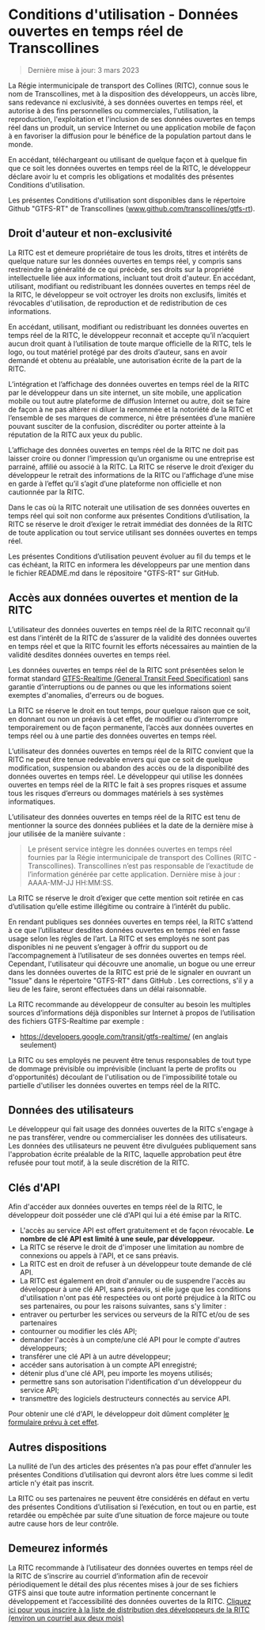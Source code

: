 # Conditions d'utilisation - Données ouvertes en temps réel de Transcollines
> Dernière mise à jour: 3 mars 2023

La Régie intermunicipale de transport des Collines (RITC), connue sous le nom de Transcollines, met à la disposition des développeurs, un accès libre, sans redevance ni exclusivité, à ses données ouvertes en temps réel, et autorise à des fins personnelles ou commerciales, l'utilisation, la reproduction, l'exploitation et l'inclusion de ses données ouvertes en temps réel dans un produit, un service Internet ou une application mobile de façon à en favoriser la diffusion pour le bénéfice de la population partout dans le monde.

En accédant, téléchargeant ou utilisant de quelque façon et à quelque fin que ce soit les données ouvertes en temps réel de la RITC, le développeur déclare avoir lu et compris les obligations et modalités des présentes Conditions d'utilisation.

Les présentes Conditions d'utilisation sont disponibles dans le répertoire Github "GTFS-RT" de Transcollines (www.github.com/transcollines/gtfs-rt).
## Droit d'auteur et non-exclusivité
La RITC est et demeure propriétaire de tous les droits, titres et intérêts de quelque nature sur les données ouvertes en temps réel, y compris sans restreindre la généralité de ce qui précède, ses droits sur la propriété intellectuelle liée aux informations, incluant tout droit d'auteur.
En accédant, utilisant, modifiant ou redistribuant les données ouvertes en temps réel de la RITC, le développeur se voit octroyer les droits non exclusifs, limités et révocables d'utilisation, de reproduction et de redistribution de ces informations.

En accédant, utilisant, modifiant ou redistribuant les données ouvertes en temps réel de la RITC, le développeur reconnait et accepte qu’il n’acquiert aucun droit quant à l’utilisation de toute marque officielle de la RITC, tels le logo, ou tout matériel protégé par des droits d’auteur, sans en avoir demandé et obtenu au préalable, une autorisation écrite de la part de la RITC.

L’intégration et l’affichage des données ouvertes en temps réel de la RITC par le développeur dans un site internet, un site mobile, une application mobile ou tout autre plateforme de diffusion Internet ou autre, doit se faire de façon à ne pas altérer ni diluer la renommée et la notoriété de la RITC et l’ensemble de ses marques de commerce, ni être présentées d’une manière pouvant susciter de la confusion, discréditer ou porter atteinte à la réputation de la RITC aux yeux du public.

L’affichage des données ouvertes en temps réel de la RITC ne doit pas laisser croire ou donner l’impression qu’un organisme ou une entreprise est parrainé, affilié ou associé à la RITC. La RITC se réserve le droit d’exiger du développeur le retrait des informations de la RITC ou l‘affichage d’une mise en garde à l’effet qu’il s’agit d’une plateforme non officielle et non cautionnée par la RITC.

Dans le cas où la RITC noterait une utilisation de ses données ouvertes en temps réel qui soit non conforme aux présentes Conditions d’utilisation, la RITC se réserve le droit d’exiger le retrait immédiat des données de la RITC de toute application ou tout service utilisant ses données ouvertes en temps réel.

Les présentes Conditions d’utilisation peuvent évoluer au fil du temps et le cas échéant, la RITC en informera les développeurs par une mention dans le fichier README.md dans le répositoire "GTFS-RT" sur GitHub.
## Accès aux données ouvertes et mention de la RITC
L’utilisateur des données ouvertes en temps réel de la RITC reconnait qu’il est dans l’intérêt de la RITC de s’assurer de la validité des données ouvertes en temps réel et que la RITC fournit les efforts nécessaires au maintien de la validité desdites données ouvertes en temps réel.

Les données ouvertes en temps réel de la RITC sont présentées selon le format standard [GTFS-Realtime (General Transit Feed Specification)](https://developers.google.com/transit/gtfs-realtime) sans garantie d’interruptions ou de pannes ou que les informations soient exemptes d'anomalies, d'erreurs ou de bogues.

La RITC se réserve le droit en tout temps, pour quelque raison que ce soit, en donnant ou non un préavis à cet effet, de modifier ou d’interrompre temporairement ou de façon permanente, l’accès aux données ouvertes en temps réel ou à une partie des données ouvertes en temps réel.

L’utilisateur des données ouvertes en temps réel de la RITC convient que la RITC ne peut être tenue redevable envers qui que ce soit de quelque modification, suspension ou abandon des accès ou de la disponibilité des données ouvertes en temps réel. Le développeur qui utilise les données ouvertes en temps réel de la RITC le fait à ses propres risques et assume tous les risques d’erreurs ou dommages matériels à ses systèmes informatiques.

L’utilisateur des données ouvertes en temps réel de la RITC est tenu de mentionner la source des données publiées et la date de la dernière mise à jour utilisée de la manière suivante :

> Le présent service intègre les données ouvertes en temps réel fournies par la Régie intermunicipale de transport des Collines (RITC - Transcollines). Transcollines n’est pas responsable de l’exactitude de l’information générée par cette application. Dernière mise à jour : AAAA-MM-JJ HH:MM:SS.

La RITC se réserve le droit d’exiger que cette mention soit retirée en cas d’utilisation qu’elle estime illégitime ou contraire à l’intérêt du public.

En rendant publiques ses données ouvertes en temps réel, la RITC s’attend à ce que l’utilisateur desdites données ouvertes en temps réel en fasse usage selon les règles de l’art. La RITC et ses employés ne sont pas disponibles ni ne peuvent s’engager à offrir du support ou de l’accompagnement à l’utilisateur de ses données ouvertes en temps réel. Cependant, l'utilisateur qui découvre une anomalie, un bogue ou une erreur dans les données ouvertes de la RITC est prié de le signaler en ouvrant un "Issue" dans le répertoire "GTFS-RT" dans GitHub . Les corrections, s'il y a lieu de les faire, seront effectuées dans un délai raisonnable.

La RITC recommande au développeur de consulter au besoin les multiples sources d’informations déjà disponibles sur Internet à propos de l’utilisation des fichiers GTFS-Realtime par exemple :
* https://developers.google.com/transit/gtfs-realtime/ (en anglais seulement)

La RITC ou ses employés ne peuvent être tenus responsables de tout type de dommage prévisible ou imprévisible (incluant la perte de profits ou d'opportunités) découlant de l'utilisation ou de l'impossibilité totale ou partielle d'utiliser les données ouvertes en temps réel de la RITC.
## Données des utilisateurs
Le développeur qui fait usage des données ouvertes de la RITC s'engage à ne pas transférer, vendre ou commercialiser les données des utilisateurs. Les données des utilisateurs ne peuvent être divulguées publiquement sans l'approbation écrite préalable de la RITC, laquelle approbation peut être refusée pour tout motif, à la seule discrétion de la RITC.
## Clés d'API
Afin d'accéder aux données ouvertes en temps réel de la RITC, le développeur doit posséder une clé d'API qui lui a été émise par la RITC.
* L'accès au service API est offert gratuitement et de façon révocable. **Le nombre de clé API est limité à une seule, par développeur.** 
* La RITC se réserve le droit de d'imposer une limitation au nombre de connexions ou appels à l'API, et ce sans préavis.
* La RITC est en droit de refuser à un développeur toute demande de clé API.
* La RITC est également en droit d'annuler ou de suspendre l'accès au développeur à une clé API, sans préavis, si elle juge que les conditions d'utilisation n'ont pas été respectées ou ont porté préjudice à la RITC ou ses partenaires, ou pour les raisons suivantes, sans s'y limiter :
* entraver ou perturber les services ou serveurs de la RITC et/ou de ses partenaires
* contourner ou modifier les clés API;
* demander l'accès à un compte/une clé API pour le compte d'autres développeurs;
* transférer une clé API à un autre développeur;
* accéder sans autorisation à un compte API enregistré;
* détenir plus d'une clé API, peu importe les moyens utilisés;
* permettre sans son autorisation l'identification d'un développeur du service API;
* transmettre des logiciels destructeurs connectés au service API.

Pour obtenir une clé d'API, le développeur doit dûment compléter [le formulaire prévu à cet effet](https://forms.office.com/r/cWUsTzwVZn).
## Autres dispositions
La nullité de l’un des articles des présentes n’a pas pour effet d’annuler les présentes Conditions d’utilisation qui devront alors être lues comme si ledit article n’y était pas inscrit.

La RITC ou ses partenaires ne peuvent être considérés en défaut en vertu des présentes Conditions d’utilisation si l’exécution, en tout ou en partie, est retardée ou empêchée par suite d’une situation de force majeure ou toute autre cause hors de leur contrôle.
## Demeurez informés
La RITC recommande à l’utilisateur des données ouvertes en temps réel de la RITC de s’inscrire au courriel d’information afin de recevoir périodiquement le détail des plus récentes mises à jour de ses fichiers GTFS ainsi que toute autre information pertinente concernant le développement et l’accessibilité des données ouvertes de la RITC.
[Cliquez ici pour vous inscrire à la liste de distribution des développeurs de la RITC (environ un courriel aux deux mois)](https://forms.office.com/Pages/ResponsePage.aspx?id=E7Fe_cNXKEamfise0d6K-7z88p3eAzZIns4uRERv9ZRUNFRTMVM0OFo1NjhMR0ZINEhFUDdVQzU2Uy4u)
